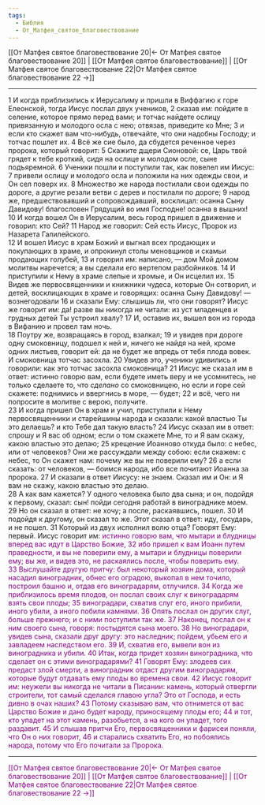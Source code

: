 ```yaml
---
tags:
  - Библия
  - От_Матфея_святое_благовествование
---
```

[[От Матфея святое благовествование 20|← От Матфея святое благовествование 20]] | [[От Матфея святое благовествование]] | [[От Матфея святое благовествование 22|От Матфея святое благовествование 22 →]]

---
1 И когда приблизились к Иерусалиму и пришли в Виффагию к горе Елеонской, тогда Иисус послал двух учеников,
2 сказав им: пойдите в селение, которое прямо перед вами; и тотчас найдете ослицу привязанную и молодого осла с нею; отвязав, приведите ко Мне;
3 и если кто скажет вам что-нибудь, отвечайте, что они надобны Господу; и тотчас пошлет их.
4 Всё же сие было, да сбудется реченное через пророка, который говорит:
5 Скажите дщери Сионовой: се, Царь твой грядет к тебе кроткий, сидя на ослице и молодом осле, сыне подъяремной.
6 Ученики пошли и поступили так, как повелел им Иисус:
7 привели ослицу и молодого осла и положили на них одежды свои, и Он сел поверх их.
8 Множество же народа постилали свои одежды по дороге, а другие резали ветви с дерев и постилали по дороге;
9 народ же, предшествовавший и сопровождавший, восклицал: осанна Сыну Давидову! благословен Грядущий во имя Господне! осанна в вышних!
10 И когда вошел Он в Иерусалим, весь город пришел в движение и говорил: кто Сей?
11 Народ же говорил: Сей есть Иисус, Пророк из Назарета Галилейского.<br>
12 И вошел Иисус в храм Божий и выгнал всех продающих и покупающих в храме, и опрокинул столы меновщиков и скамьи продающих голубей,
13 и говорил им: написано, — дом Мой домом молитвы наречется; а вы сделали его вертепом разбойников.
14 И приступили к Нему в храме слепые и хромые, и Он исцелил их.
15 Видев же первосвященники и книжники чудеса, которые Он сотворил, и детей, восклицающих в храме и говорящих: осанна Сыну Давидову! — вознегодовали
16 и сказали Ему: слышишь ли, что они говорят? Иисус же говорит им: да! разве вы никогда не читали: из уст младенцев и грудных детей Ты устроил хвалу?
17 И, оставив их, вышел вон из города в Вифанию и провел там ночь.<br>
18 Поутру же, возвращаясь в город, взалкал;
19 и увидев при дороге одну смоковницу, подошел к ней и, ничего не найдя на ней, кроме одних листьев, говорит ей: да не будет же впредь от тебя плода вовек. И смоковница тотчас засохла.
20 Увидев это, ученики удивились и говорили: как это тотчас засохла смоковница?
21 Иисус же сказал им в ответ: истинно говорю вам, если будете иметь веру и не усомнитесь, не только сделаете то, что <I>сделано</I> со смоковницею, но если и горе сей скажете: поднимись и ввергнись в море, — будет;
22 и всё, чего ни попросите в молитве с верою, получите.<br>
23 И когда пришел Он в храм и учил, приступили к Нему первосвященники и старейшины народа и сказали: какой властью Ты это делаешь? и кто Тебе дал такую власть?
24 Иисус сказал им в ответ: спрошу и Я вас об одном; если о том скажете Мне, то и Я вам скажу, какою властью это делаю;
25 крещение Иоанново откуда было: с небес, или от человеков? Они же рассуждали между собою: если скажем: с небес, то Он скажет нам: почему же вы не поверили ему?
26 а если сказать: от человеков, — боимся народа, ибо все почитают Иоанна за пророка.
27 И сказали в ответ Иисусу: не знаем. Сказал им и Он: и Я вам не скажу, какою властью это делаю.<br>
28 А как вам кажется? У одного человека было два сына; и он, подойдя к первому, сказал: сын! пойди сегодня работай в винограднике моем.
29 Но он сказал в ответ: не хочу; а после, раскаявшись, пошел.
30 И подойдя к другому, он сказал то же. Этот сказал в ответ: иду, государь, и не пошел.
31 Который из двух исполнил волю отца?</font> Говорят Ему: первый. Иисус говорит им: <font COLOR="purple">истинно говорю вам, что мытари и блудницы вперед вас идут в Царство Божие,
32 ибо пришел к вам Иоанн путем праведности, и вы не поверили ему, а мытари и блудницы поверили ему; вы же, и видев это, не раскаялись после, чтобы поверить ему.<br>
33 Выслушайте другую притчу: был некоторый хозяин дома, который насадил виноградник, обнес его оградою, выкопал в нем точило, построил башню и, отдав его виноградарям, отлучился.
34 Когда же приблизилось время плодов, он послал своих слуг к виноградарям взять свои плоды;
35 виноградари, схватив слуг его, иного прибили, иного убили, а иного побили камнями.
36 Опять послал он других слуг, больше прежнего; и с ними поступили так же.
37 Наконец, послал он к ним своего сына, говоря: постыдятся сына моего.
38 Но виноградари, увидев сына, сказали друг другу: это наследник; пойдем, убьем его и завладеем наследством его.
39 И, схватив его, вывели вон из виноградника и убили.
40 Итак, когда придет хозяин виноградника, что сделает он с этими виноградарями?
41 Говорят Ему: злодеев сих предаст злой смерти, а виноградник отдаст другим виноградарям, которые будут отдавать ему плоды во времена свои.
42 Иисус говорит им: неужели вы никогда не читали в Писании: камень, который отвергли строители, тот самый сделался главою угла? Это от Господа, и есть дивно в очах наших?
43 Потому сказываю вам, что отнимется от вас Царство Божие и дано будет народу, приносящему плоды его;
44 и тот, кто упадет на этот камень, разобьется, а на кого он упадет, того раздавит.
45 И слышав притчи Его, первосвященники и фарисеи поняли, что Он о них говорит,
46 и старались схватить Его, но побоялись народа, потому что Его почитали за Пророка.

---
[[От Матфея святое благовествование 20|← От Матфея святое благовествование 20]] | [[От Матфея святое благовествование]] | [[От Матфея святое благовествование 22|От Матфея святое благовествование 22 →]]